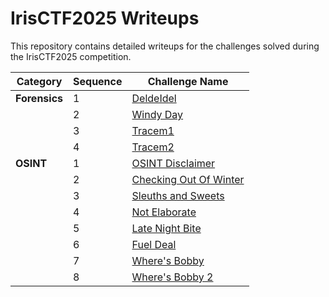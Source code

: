 # IrisCTF2025 Writeups

This repository contains detailed writeups for the challenges solved during the IrisCTF2025 competition.

| Category     | Sequence | Challenge Name              |
|--------------|----------|-----------------------------|
| **Forensics**| 1        | [DeldeIdel](./Forensics/Deldeldel) |
|              | 2        | [Windy Day](./Forensics/Windy%20Day)       |
|              | 3        | [Tracem1](./Forensics/Tracem1)       |
|              | 4        | [Tracem2](./Forensics/Tracem2) |
| **OSINT**    | 1        | [OSINT Disclaimer](./OSINT/OSINT%20Disclaimer) |
|              | 2        | [Checking Out Of Winter](./OSINT/Checking%20Out%20Of%20Winter) |
|              | 3        | [Sleuths and Sweets](./OSINT/Sleuths%20and%20Sweets)  |
|              | 4        | [Not Elaborate](./OSINT/Not%20Eelaborate) |
|              | 5        | [Late Night Bite](./OSINT/Late%20Night%20Bite) |
|              | 6        | [Fuel Deal](./OSINT/Fuel%20Deal) |
|              | 7        | [Where's Bobby](./OSINT/Where's%20Bobby) |
|              | 8        | [Where's Bobby 2](./OSINT/Where's%20Bobby%202) |
